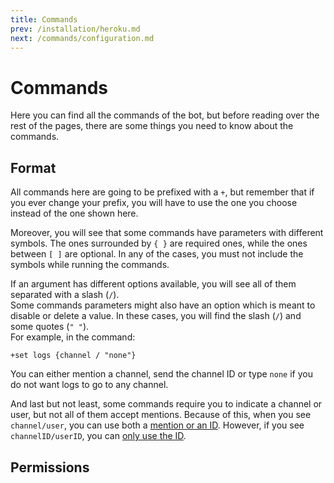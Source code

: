 ```yaml
---
title: Commands
prev: /installation/heroku.md
next: /commands/configuration.md
---
```


# Commands

Here you can find all the commands of the bot, but before reading over the rest of the pages, there are some things you need to know about the commands.

## Format

All commands here are going to be prefixed with a `+`, but remember that if you ever change your prefix, you will have to use the one you choose instead of the one shown here.

Moreover, you will see that some commands have parameters with different symbols. The ones surrounded by `{ }` are required ones, while the ones between `[ ]` are optional. In any of the cases, you must not include the symbols while running the commands.

If an argument has different options available, you will see all of them separated with a slash (`/`).
<br/>
Some commands parameters might also have an option which is meant to disable or delete a value. In these cases, you will find the slash (`/`) and some quotes (`" "`).
<br/>
For example, in the command:


```:no-line-numbers
+set logs {channel / "none"}
```

You can either mention a channel, send the channel ID or type `none` if you do not want logs to go to any channel.

And last but not least, some commands require you to indicate a channel or user, but not all of them accept mentions. Because of this, when you see `channel/user`, you can use both a <u>mention or an ID</u>. However, if you see `channelID/userID`, you can <u>only use the ID</u>.

## Permissions

